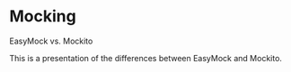 Mocking
=======

EasyMock vs. Mockito

This is a presentation of the differences between EasyMock and Mockito.

